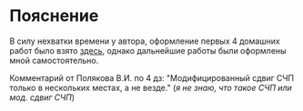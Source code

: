 # Пояснение

В силу нехватки времени у автора, оформление первых 4 домашних работ было взято [здесь](https://github.com/RomanVassilchenko/ITMO-My-Projects/tree/main/Year-1/Discrete%20math%2C%20%D0%94%D0%B8%D1%81%D0%BA%D1%80%D0%B5%D1%82%D0%BD%D0%B0%D1%8F%20%D0%BC%D0%B0%D1%82%D0%B5%D0%BC%D0%B0%D1%82%D0%B8%D0%BA%D0%B0), однако дальнейшие работы были оформлены мной самостоятельно. 

Комментарий от Полякова В.И. по 4 дз: "Модифицированный сдвиг СЧП только в нескольких местах, а не везде." (_я не знаю, что такое СЧП или мод. сдвиг СЧП_)

